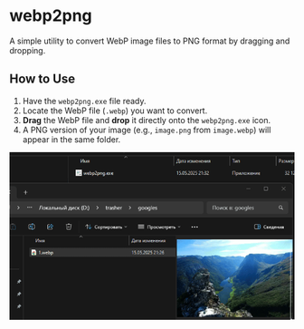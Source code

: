 # webp2png

A simple utility to convert WebP image files to PNG format by dragging and dropping.

## How to Use

1.  Have the `webp2png.exe` file ready.
2.  Locate the WebP file (`.webp`) you want to convert.
3.  **Drag** the WebP file and **drop** it directly onto the `webp2png.exe` icon.
4.  A PNG version of your image (e.g., `image.png` from `image.webp`) will appear in the same folder.

![WebP to PNG Conversion Demo](demo.gif)

